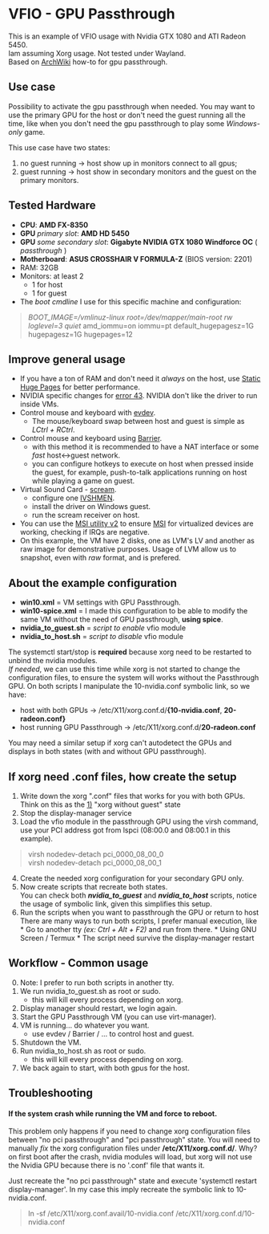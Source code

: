 # VFIO - GPU Passthrough

This is an example of VFIO usage with Nvidia GTX 1080 and ATI Radeon 5450.  
Iam assuming Xorg usage. Not tested under Wayland.  
Based on [ArchWiki][archwiki] how-to for gpu passthrough.


## Use case
Possibility to activate the gpu passthrough when needed. You may want to use the primary GPU for the host or don't need the guest running all the time, like when you don't need the gpu passthrough to play some _Windows-only_  game.

This use case have two states:  
1) no guest running &rarr; host show up in monitors connect to all gpus;  
2) guest running &rarr; host show in secondary monitors and the guest on the primary monitors.


## Tested Hardware
* **CPU**: **AMD FX-8350**
* **GPU** _primary slot_: **AMD HD 5450**
* **GPU** _some secondary slot_: **Gigabyte NVIDIA GTX 1080 Windforce OC** ( _passthrough_ )
* **Motherboard**: **ASUS CROSSHAIR V FORMULA-Z** (BIOS version: 2201)
* RAM: 32GB
* Monitors: at least 2
    * 1 for host
    * 1 for guest
* The *boot cmdline* I use for this specific machine and configuration:
> _BOOT_IMAGE=/vmlinuz-linux root=/dev/mapper/main-root rw loglevel=3 quiet_ amd_iommu=on iommu=pt default_hugepagesz=1G hugepagesz=1G hugepages=12

## Improve general usage
* If you have a ton of RAM and don't need it _always_ on the host, use [Static Huge Pages][archwiki static huge pages] for better performance.
* NVIDIA specific changes for [error 43][archwiki error43]. NVIDIA don't like the driver to run inside VMs.
* Control mouse and keyboard with [evdev][archwiki evdev].
    * The mouse/keyboard swap between host and guest is simple as *LCtrl + RCtrl*.
* Control mouse and keyboard using [Barrier][git barrier].
    * with this method it is recommended to have a NAT interface or some _fast_ host<->guest network.
    * you can configure hotkeys to execute on host when pressed inside the guest, for example, push-to-talk applications running on host while playing a game on guest.
* Virtual Sound Card - [scream][git scream].
    * configure one [IVSHMEN][git scream ivshmem].
    * install the driver on Windows guest.
    * run the scream receiver on host.
* You can use the [MSI utility v2][git msi] to ensure [MSI][msi] for virtualized devices are working, checking if IRQs are negative.
* On this example, the VM have 2 disks, one as LVM's LV and another as raw image for demonstrative purposes. Usage of LVM allow us to snapshot, even with *raw* format, and is prefered.


## About the example configuration
* **win10.xml** = VM settings with GPU Passthrough.
* **win10-spice.xml** = I made this configuration to be able to modify the same VM without the need of GPU passthrough, **using spice**.
* **nvidia_to_guest.sh** = _script to enable_ vfio module
* **nvidia_to_host.sh** = _script to disable_ vfio module


The systemctl start/stop is **required** because xorg need to be restarted to unbind the nvidia modules.  
_If needed_, we can use this time while xorg is not started to change the configuration files, to ensure the system will works without the Passthrough GPU. On both scripts I manipulate the 10-nvidia.conf symbolic link, so we have:

* host with both GPUs &rarr; /etc/X11/xorg.conf.d/**{10-nvidia.conf**, **20-radeon.conf}**
* host running GPU Passthrough &rarr; /etc/X11/xorg.conf.d/**20-radeon.conf**

You may need a similar setup if xorg can't autodetect the GPUs and displays in both states (with and without GPU passthrough).


## If xorg need .conf files, how create the setup
  1. Write down the xorg ".conf" files that works for you with both GPUs. Think on this as the [1)](#use-case) "xorg without guest" state
  2. Stop the display-manager service
  3. Load the vfio module in the passthrough GPU using the virsh command, use your PCI address got from lspci (08:00.0 and 08:00.1 in this example).
> virsh nodedev-detach pci_0000_08_00_0  
> virsh nodedev-detach pci_0000_08_00_1
  4. Create the needed xorg configuration for your secondary GPU only.
  5. Now create scripts that recreate both states.  
You can check both ***nvidia_to_guest*** and ***nvidia_to_host*** scripts, notice the usage of symbolic link, given this simplifies this setup.
  6. Run the scripts when you want to passthrough the GPU or return to host  
There are many ways to run both scripts, I prefer manual execution, like
    * Go to another tty _(ex: Ctrl + Alt + F2)_ and run from there.
    * Using GNU Screen / Termux
    * The script need survive the display-manager restart

## Workflow - Common usage

0. Note: I prefer to run both scripts in another tty.
1. We run nvidia_to_guest.sh as root or sudo.
    * this will kill every process depending on xorg.
2. Display manager should restart, we login again.
3. Start the GPU Passthrough VM (you can use virt-manager).
4. VM is running... do whatever you want.
    * use evdev / Barrier / ... to control host and guest.
5. Shutdown the VM.
6. Run nvidia_to_host.sh as root or sudo.
    * this will kill every process depending on xorg.
7. We back again to start, with both gpus for the host.


## Troubleshooting

#### If the system crash while running the VM and force to reboot.
This problem only happens if you need to change xorg configuration files between "no pci passthrough" and "pci passthrough" state. You will need to manually _fix_ the xorg configuration files under **/etc/X11/xorg.conf.d/**. Why? on first boot after the crash, nvidia modules will load, but xorg will not use the Nvidia GPU because there is no '.conf' file that wants it.

Just recreate the "no pci passthrough" state and execute 'systemctl restart display-manager'. In my case this imply recreate the symbolic link to 10-nvidia.conf.
>ln -sf /etc/X11/xorg.conf.avail/10-nvidia.conf /etc/X11/xorg.conf.d/10-nvidia.conf


[git barrier]: https://github.com/debauchee/barrier/
[git scream]: https://github.com/duncanthrax/scream/
[git msi]: https://github.com/CHEF-KOCH/MSI-utility/
[msi]: https://vfio.blogspot.com/2014/09/vfio-interrupts-and-how-to-coax-windows.html
[git scream ivshmem]: https://github.com/duncanthrax/scream/#using-ivshmem-between-windows-guest-and-linux-host
[archwiki]: https://wiki.archlinux.org/index.php/PCI_passthrough_via_OVMF
[archwiki static huge pages]: (https://wiki.archlinux.org/index.php/PCI_passthrough_via_OVMF#Static_huge_pages)
[archwiki error43]: https://wiki.archlinux.org/index.php/PCI_passthrough_via_OVMF#%22Error_43:_Driver_failed_to_load%22_on_Nvidia_GPUs_passed_to_Windows_VMs
[archwiki evdev]: https://wiki.archlinux.org/index.php/PCI_passthrough_via_OVMF#Passing_keyboard/mouse_via_Evdev
